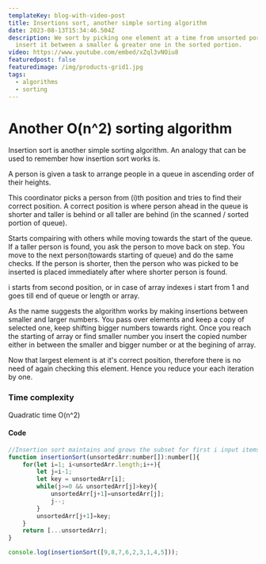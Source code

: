 ```yaml
---
templateKey: blog-with-video-post
title: Insertions sort, another simple sorting algorithm
date: 2023-08-13T15:34:46.504Z
description: We sort by picking one element at a time from unsorted portion and
  insert it between a smaller & greater one in the sorted portion.
video: https://www.youtube.com/embed/xZql3vNOiu8
featuredpost: false
featuredimage: /img/products-grid1.jpg
tags:
  - algorithms
  - sorting
---
```

# Another O(n^2) sorting algorithm

Insertion sort is another simple sorting algorithm. An analogy that can be used to remember how insertion sort works is.

A person is given a task to arrange people in a queue in ascending order of their heights.

This coordinator picks a person from (i)th position and tries to find their correct position.
A correct position is where person ahead in the queue is shorter and taller is behind or all taller are behind (in the scanned / sorted portion of queue). 

Starts compairing with others while moving towards the start of the queue. If a taller person is found, you ask the person to move back on step.
You move to the next person(towards starting of queue) and do the same checks.
If the person is shorter, then the person who was picked to be inserted is placed immediately after where shorter person is found.

i starts from second position, or in case of array indexes i start from 1 and goes till end of queue or length or array.

As the name suggests the algorithm works by making insertions between smaller and larger numbers. You pass over elements and keep a  copy of selected one, keep shifting bigger numbers towards right. Once you reach the starting of array or find smaller number you insert the copied number either in between the smaller and bigger number or at the begining of array. 

Now that largest element is at it's correct position, therefore there is no need of again checking this element. Hence you reduce your each iteration by one.

### Time complexity

Quadratic time O(n^2)

#### Code

```javascript
//Insertion sort maintains and grows the subset for first i input items in sorted order.
function insertionSort(unsortedArr:number[]):number[]{
    for(let i=1; i<unsortedArr.length;i++){
        let j=i-1;
        let key = unsortedArr[i];
        while(j>=0 && unsortedArr[j]>key){
            unsortedArr[j+1]=unsortedArr[j];
            j--;
        }
        unsortedArr[j+1]=key;
    }
    return [...unsortedArr];
}

console.log(insertionSort([9,8,7,6,2,3,1,4,5]));
```